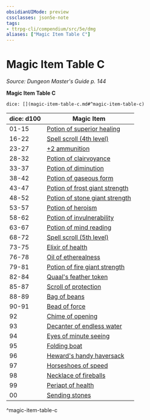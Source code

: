 ```yaml
---
obsidianUIMode: preview
cssclasses: json5e-note
tags:
- ttrpg-cli/compendium/src/5e/dmg
aliases: ["Magic Item Table C"]
---
```

# Magic Item Table C
*Source: Dungeon Master's Guide p. 144* 

**Magic Item Table C**

`dice: [](magic-item-table-c.md#^magic-item-table-c)`

| dice: d100 | Magic Item |
|------------|------------|
| 01-15 | [Potion of superior healing](3-Mechanics/CLI/items/potion-of-superior-healing.md) |
| 16-22 | [Spell scroll (4th level)](3-Mechanics/CLI/items/spell-scroll-4th-level.md) |
| 23-27 | [+2 ammunition](3-Mechanics/CLI/items/2-ammunition.md) |
| 28-32 | [Potion of clairvoyance](3-Mechanics/CLI/items/potion-of-clairvoyance.md) |
| 33-37 | [Potion of diminution](3-Mechanics/CLI/items/potion-of-diminution.md) |
| 38-42 | [Potion of gaseous form](3-Mechanics/CLI/items/potion-of-gaseous-form.md) |
| 43-47 | [Potion of frost giant strength](3-Mechanics/CLI/items/potion-of-frost-giant-strength.md) |
| 48-52 | [Potion of stone giant strength](3-Mechanics/CLI/items/potion-of-stone-giant-strength.md) |
| 53-57 | [Potion of heroism](3-Mechanics/CLI/items/potion-of-heroism.md) |
| 58-62 | [Potion of invulnerability](3-Mechanics/CLI/items/potion-of-invulnerability.md) |
| 63-67 | [Potion of mind reading](3-Mechanics/CLI/items/potion-of-mind-reading.md) |
| 68-72 | [Spell scroll (5th level)](3-Mechanics/CLI/items/spell-scroll-5th-level.md) |
| 73-75 | [Elixir of health](3-Mechanics/CLI/items/elixir-of-health.md) |
| 76-78 | [Oil of etherealness](3-Mechanics/CLI/items/oil-of-etherealness.md) |
| 79-81 | [Potion of fire giant strength](3-Mechanics/CLI/items/potion-of-fire-giant-strength.md) |
| 82-84 | [Quaal's feather token](3-Mechanics/CLI/items/quaals-feather-token.md) |
| 85-87 | [Scroll of protection](3-Mechanics/CLI/items/scroll-of-protection.md) |
| 88-89 | [Bag of beans](3-Mechanics/CLI/items/bag-of-beans.md) |
| 90-91 | [Bead of force](3-Mechanics/CLI/items/bead-of-force.md) |
| 92 | [Chime of opening](3-Mechanics/CLI/items/chime-of-opening.md) |
| 93 | [Decanter of endless water](3-Mechanics/CLI/items/decanter-of-endless-water.md) |
| 94 | [Eyes of minute seeing](3-Mechanics/CLI/items/eyes-of-minute-seeing.md) |
| 95 | [Folding boat](3-Mechanics/CLI/items/folding-boat.md) |
| 96 | [Heward's handy haversack](3-Mechanics/CLI/items/hewards-handy-haversack.md) |
| 97 | [Horseshoes of speed](3-Mechanics/CLI/items/horseshoes-of-speed.md) |
| 98 | [Necklace of fireballs](3-Mechanics/CLI/items/necklace-of-fireballs.md) |
| 99 | [Periapt of health](3-Mechanics/CLI/items/periapt-of-health.md) |
| 00 | [Sending stones](3-Mechanics/CLI/items/sending-stones.md) |
^magic-item-table-c
